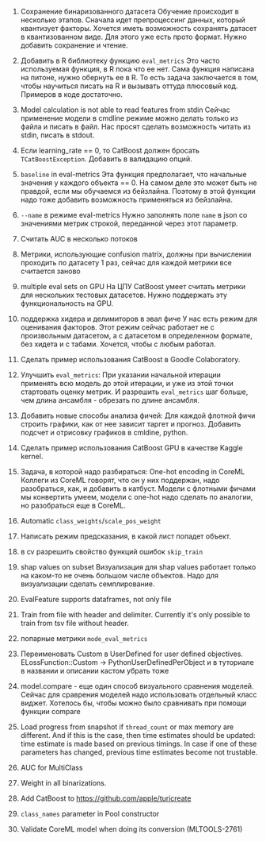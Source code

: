 1. Сохранение бинаризованного датасета
Обучение происходит в несколько этапов. Сначала идет препроцессинг данных, который квантизует факторы.
Хочется иметь возможность сохранять датасет в квантизованном виде. Для этого уже есть прото формат.
Нужно добавить сохранение и чтение.

2. Добавить в R библиотеку функцию `eval_metrics`
Это часто используемая функция, в R пока что ее нет. Сама функция написана на питоне, нужно обернуть ее в R.
То есть задача заключается в том, чтобы научиться писать на R и вызывать оттуда плюсовый код. Примеров в коде достаточно.

3. Model calculation is not able to read features from stdin
Сейчас применение модели в cmdline режиме можно делать только из файла и писать в файл.
Нас просят сделать возможность читать из stdin, писать в stdout.

4. Если learning_rate == 0, то CatBoost должен бросать `TCatBoostException`.
Добавить в валидацию опций.

5. `baseline` in eval-metrics
Эта функция предполагает, что начальные значения у каждого объекта == 0.
На самом деле это может быть не правдой, если мы обучаемся из бейзлайна.
Поэтому в этой функции надо тоже добавить возможность применяться из бейзлайна.

6. `--name` в режиме eval-metrics
Нужно заполнять поле `name` в json со значениями метрик строкой, переданной через этот параметр.

7. Считать AUC в несколько потоков

8. Метрики, использующие confusion matrix, должны при вычислении проходить по датасету 1 раз, сейчас для каждой метрики все считается заново

9. multiple eval sets on GPU
На ЦПУ CatBoost умеет считать метрики для нескольких тестовых датасетов.
Нужно поддержать эту функциональность на GPU.

10. поддержка хидера и делимиторов в эвал фиче
У нас есть режим для оценивания факторов. Этот режим сейчас работает не с произвольным датасетом, а с датасетом в определенном формате, без хидета и с табами. Хочется, чтобы с любым работал.

11. Сделать пример использования CatBoost в Goodle Colaboratory.

12. Улучшить `eval_metrics`:
При указании начальной итерации применять всю модель до этой итерации, и уже из этой точки стартовать оценку метрик.
И разрешить `eval_metrics` шаг больше, чем длина ансамбля - обрезать по длине ансамбля.

13. Добавить новые способы анализа фичей:
Для каждой флотной фичи строить графики, как от нее зависит таргет и прогноз. Добавить подсчет и отрисовку графиков в cmldine, python.

14. Сделать пример использования CatBoost GPU в качестве Kaggle kernel.

15. Задача, в которой надо разбираться:
One-hot encoding in CoreML
Коллеги из CoreML говорят, что он у них поддержан, надо разобраться, как, и добавить в катбуст.
Модели с флотными фичами мы конвертить умеем, модели с one-hot надо сделать по аналогии, но разобраться еще в CoreML.

16. Automatic `class_weights`/`scale_pos_weight` 

17. Написать режим предсказания, в какой лист попадет объект.

18. в cv разрешить свойство функций ошибок `skip_train`

19. shap values on subset
Визуализация для shap values работает только на каком-то не очень большом числе объектов. Надо для визуализации сделать семплирование.

20. EvalFeature supports dataframes, not only file

21. Train from file with header and delimiter. Currently it's only possible to train from tsv file without header.

22. попарные метрики `mode_eval_metrics`

23. Переименовать Custom в UserDefined
for user defined objectives.
ELossFunction::Custom -> PythonUserDefinedPerObject и в туториале в названии и описании кастом убрать тоже

24. model.compare - еще один способ визуального сравнения моделей. Сейчас для сраврения моделей надо использовать отдельный класс виджет. Хотелось бы, чтобы можно было сравнивать при помощи функции compare

25. Load progress from snapshot if `thread_count` or max memory are different.
And if this is the case, then time estimates should be updated: time estimate is made based on previous timings. In case if one of these parameters has changed, previous time estimates become not trustable.

26. AUC for MultiClass

27. Weight in all binarizations.

28. Add CatBoost to https://github.com/apple/turicreate

29. `class_names` parameter in Pool constructor

30. Validate CoreML model when doing its conversion (MLTOOLS-2761)
